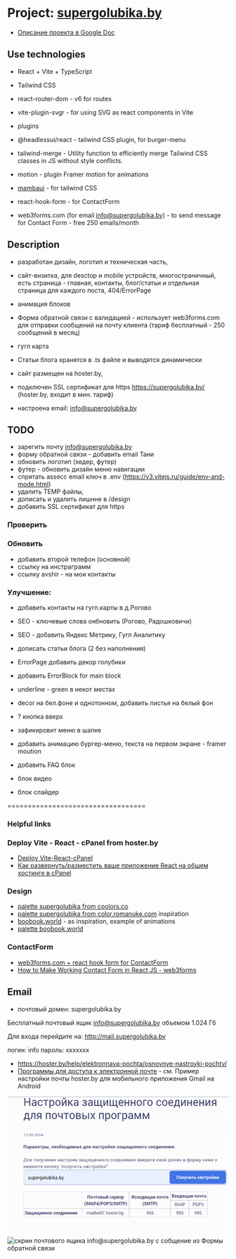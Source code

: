# Project: [supergolubika.by](http://supergolubika.by)
- [Описание проекта в Google Doc](https://docs.google.com/document/d/10nQmqGPJNXcW5_kbkX_pV1O2SomaQHW9-_2c_d399Uo/edit?tab=t.0#heading=h.4raqo2yxsn9p)

## Use technologies
- React + Vite + TypeScript
- Tailwind CSS

- react-router-dom - v6 for routes
- vite-plugin-svgr - for using SVG as react components in Vite
- plugins
- @headlessui/react - tailwind CSS plugin, for burger-menu
- tailwind-merge - Utility function to efficiently merge Tailwind CSS classes in JS without style conflicts.
- motion - plugin Framer motion for animations
- [mambaui](https://mambaui.com/) - for tailwind CSS

- react-hook-form - for ContactForm
- web3forms.com (for email info@supergolubika.by) - to send message for Contact Form - free 250 emails/month

## Description
- разработан дизайн, логотип и техническая часть,
- сайт-визитка, для desctop и mobile устройств, многостраничный, есть страница - главная, контакты, блог/статьи и отдельная страница для каждого поста, 404/ErrorPage
- анимация блоков

- Форма обратной связи с валидацией - использует web3forms.com для отправки сообщений на почту клиента (тариф бесплатный - 250 сообщений в месяц)
- гугл карта
- Статьи блога хранятся в .ts файле и выводятся динамически
- сайт размещен на hoster.by, 
- подключен SSL сертификат для https https://supergolubika.by/ (hoster.by, входит в мин. тариф)
- настроена email: info@supergolubika.by

## TODO
- зарегить почту info@supergolubika.by
- форму обратной связи - добавить email Тани
- обновить логотип (хедер, футер)
- футер - обновить дизайн меню навигации
- спрятать assecc email ключ в .env (https://v3.vitejs.ru/guide/env-and-mode.html)
- удалить TEMP файлы, 
- дописать и удалить лишнне в /design
- добавить SSL сертификат для https

### Проверить

### Обновить
- добавить второй телефон (основной)
- ссылку на инстраграмм
- ccылку avshir - на мои контакты

### Улучшение:
- добавить контакты на гугл.карты в д.Рогово
- SEO - ключевые слова онбновить (Рогово, Радошковичи)
- SEO - добавить Яндекс Метрику, Гугл Аналитику
- дописать статьи блога (2 без наполнения)

- ErrorPage добавить декор голубики
- добавить ErrorBlock for main block
- underline - green в некот местах
- decor на бел.фоне и однотонном, добавить листья на белый фон
- ? кнопка вверх

- зафикировит меню в шапке
- добавить анимацию бургер-меню, текста на первом экране - framer moution

- добавить FAQ блок
- блок видео
- блок слайдер


==================================
### Helpful links
### Deploy Vite - React - cPanel from hoster.by
- [Deploy Vite-React-cPanel](https://www.linkedin.com/pulse/simple-guide-deploying-your-vite-react-app-cpanel-shishir-c4esc/)
- [Как развернуть/разместить ваше приложение React на общем хостинге в cPanel](https://hayhost.am/knowledgebase/263/-How-to-DeployorHost-your-React-App-on-Shared-Hosting-in-cPanel.html?language=russian)


### Design
- [palette supergolubika from coolors.co](https://coolors.co/2f3e56-c6d2e6-cae5c7-ead4c2-454545-f5f5f5)
- [palette supergolubika from color.romanuke.com](https://color.romanuke.com/tsvetovaya-palitra-3716/)
inspiration
- [boobook.world](https://www.boobook.world/) - as inspiration, example of animations
- [palette boobook.world](https://coolors.co/palette/2c1e49-c098fe-f4eff5-fcbb9a-473656)


### ContactForm
- [web3forms.com + react hook form for ContactForm](https://docs.web3forms.com/how-to-guides/js-frameworks/react-js/react-js)
- [How to Make Working Contact Form in React JS - web3forms](https://www.youtube.com/watch?v=94_6JPDi13g)

## Email
- почтовый домен: supergolubika.by

Бесплатный почтовый ящик
info@supergolubika.by объемом 1.024 Гб

Для входа перейдите на:
http://mail.supergolubika.by

логин: info
пароль: xxxxxxx

- https://hoster.by/help/elektronnaya-pochta/osnovnye-nastroyki-pochty/
- [Программы для доступа к электронной почте](https://hoster.by/help/elektronnaya-pochta/programmy-dlya-dostupa-k-elektronnoy-pochte/) - см. Пример настройки почты hoster.by для мобильного приложения Gmail на Android

![alt text](image-2.png)
![скрин почтового ящика info@supergolubika.by с собщение из Формы обратной связи](image-1.png)